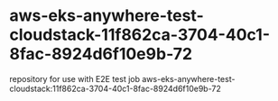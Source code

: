 # aws-eks-anywhere-test-cloudstack-11f862ca-3704-40c1-8fac-8924d6f10e9b-72
repository for use with E2E test job aws-eks-anywhere-test-cloudstack:11f862ca-3704-40c1-8fac-8924d6f10e9b-72
